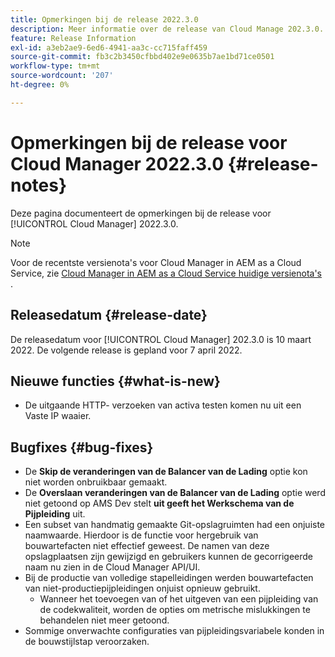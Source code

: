 ```yaml
---
title: Opmerkingen bij de release 2022.3.0
description: Meer informatie over de release van Cloud Manage 202.3.0.
feature: Release Information
exl-id: a3eb2ae9-6ed6-4941-aa3c-cc715faff459
source-git-commit: fb3c2b3450cfbbd402e9e0635b7ae1bd71ce0501
workflow-type: tm+mt
source-wordcount: '207'
ht-degree: 0%

---
```


# Opmerkingen bij de release voor Cloud Manager 2022.3.0 {#release-notes}

Deze pagina documenteert de opmerkingen bij de release voor [!UICONTROL Cloud Manager] 2022.3.0.

>[!NOTE]
>
>Voor de recentste versienota&#39;s voor Cloud Manager in AEM as a Cloud Service, zie [ Cloud Manager in AEM as a Cloud Service huidige versienota&#39;s ](https://experienceleague.adobe.com/en/docs/experience-manager-cloud-service/content/release-notes/cloud-manager/current).

## Releasedatum {#release-date}

De releasedatum voor [!UICONTROL Cloud Manager] 202.3.0 is 10 maart 2022. De volgende release is gepland voor 7 april 2022.

## Nieuwe functies {#what-is-new}

* De uitgaande HTTP- verzoeken van activa testen komen nu uit een Vaste IP waaier.


## Bugfixes {#bug-fixes}

* De **Skip de veranderingen van de Balancer van de Lading** optie kon niet worden onbruikbaar gemaakt.
* De **Overslaan veranderingen van de Balancer van de Lading** optie werd niet getoond op AMS Dev stelt **uit geeft het Werkschema van de Pijpleiding** uit.
* Een subset van handmatig gemaakte Git-opslagruimten had een onjuiste naamwaarde. Hierdoor is de functie voor hergebruik van bouwartefacten niet effectief geweest. De namen van deze opslagplaatsen zijn gewijzigd en gebruikers kunnen de gecorrigeerde naam nu zien in de Cloud Manager API/UI.
* Bij de productie van volledige stapelleidingen werden bouwartefacten van niet-productiepijpleidingen onjuist opnieuw gebruikt.
   * Wanneer het toevoegen van of het uitgeven van een pijpleiding van de codekwaliteit, worden de opties om metrische mislukkingen te behandelen niet meer getoond.
* Sommige onverwachte configuraties van pijpleidingsvariabele konden in de bouwstijlstap veroorzaken.
